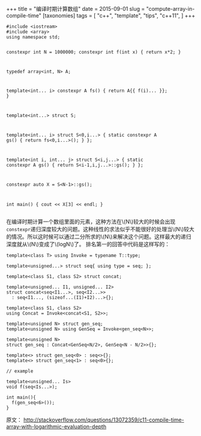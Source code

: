 +++
title =  "编译时期计算数组"
date = 2015-09-01
slug = "compute-array-in-compile-time"
[taxonomies]
tags = [
  "c++",
  "template",
  "tips",
  "c++11",
]
+++

<div class="article_content" id="article_contents_inner_5327597442" dir="ltr">
						<pre style="max-width: 1241px; overflow: auto;"><code>#include &lt;iostream&gt;
#include &lt;array&gt;
using namespace std;

constexpr int N = 1000000;
constexpr int f(int x) { return x*2; }

typedef array&lt;int, N&gt; A;

template&lt;int... i&gt; constexpr A fs() { return A{{ f(i)... }}; }

template&lt;int...&gt; struct S;

template&lt;int... i&gt; struct S&lt;0,i...&gt;
{ static constexpr A gs() { return fs&lt;0,i...&gt;(); } };

template&lt;int i, int... j&gt; struct S&lt;i,j...&gt;
{ static constexpr A gs() { return S&lt;i-1,i,j...&gt;::gs(); } };

constexpr auto X = S&lt;N-1&gt;::gs();

int main()
{
        cout &lt;&lt; X[3] &lt;&lt; endl;
}
</code></pre>

<p>在编译时期计算一个数组里面的元素，这种方法在\(N\)较大的时候会出现<code>constexpr</code>递归深度较大的问题。这种线性的求法似乎不能很好的处理当\(N\)较大的情况。所以这时候可以通过二分所求的\(N\)来解决这个问题。这样最大的递归深度就从\(N\)变成了\(logN\)了。
排名第一的回答中代码是这样写的：</p>

<pre style="max-width: 1241px; overflow: auto;"><code>template&lt;class T&gt; using Invoke = typename T::type;

template&lt;unsigned...&gt; struct seq{ using type = seq; };

template&lt;class S1, class S2&gt; struct concat;

template&lt;unsigned... I1, unsigned... I2&gt;
struct concat&lt;seq&lt;I1...&gt;, seq&lt;I2...&gt;&gt;
  : seq&lt;I1..., (sizeof...(I1)+I2)...&gt;{};

template&lt;class S1, class S2&gt;
using Concat = Invoke&lt;concat&lt;S1, S2&gt;&gt;;

template&lt;unsigned N&gt; struct gen_seq;
template&lt;unsigned N&gt; using GenSeq = Invoke&lt;gen_seq&lt;N&gt;&gt;;

template&lt;unsigned N&gt;
struct gen_seq : Concat&lt;GenSeq&lt;N/2&gt;, GenSeq&lt;N - N/2&gt;&gt;{};

template&lt;&gt; struct gen_seq&lt;0&gt; : seq&lt;&gt;{};
template&lt;&gt; struct gen_seq&lt;1&gt; : seq&lt;0&gt;{};

// example

template&lt;unsigned... Is&gt;
void f(seq&lt;Is...&gt;);

int main(){
  f(gen_seq&lt;6&gt;());
}
</code></pre>

<p>原文： <a href="http://stackoverflow.com/questions/13072359/c11-compile-time-array-with-logarithmic-evaluation-depth" target="_blank" class="underlink bluelink" tabindex="-1">http://stackoverflow.com/questions/13072359/c11-compile-time-array-with-logarithmic-evaluation-depth</a></p>
					<div style="clear:both;">
					</div>